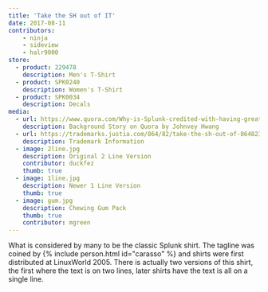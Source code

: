 ```yaml
---
title: 'Take the SH out of IT'
date: 2017-08-11
contributors:
    - ninja
    - sideview
    - halr9000
store: 
  - product: 229478
    description: Men's T-Shirt
  - product: SPK0240
    description: Women's T-Shirt
  - product: SPK0034
    description: Decals
media: 
  - url: https://www.quora.com/Why-is-Splunk-credited-with-having-great-product-marketing/answer/Johnvey-Hwang
    description: Background Story on Quora by Johnvey Hwang
  - url: https://trademarks.justia.com/864/82/take-the-sh-out-of-86482383.html
    description: Trademark Information
  - image: 2line.jpg
    description: Original 2 Line Version
    contributor: duckfez
    thumb: true
  - image: 1line.jpg
    description: Newer 1 Line Version
    thumb: true
  - image: gum.jpg
    description: Chewing Gum Pack
    thumb: true
    contributor: mgreen
---
```


What is considered by many to be the classic Splunk shirt. The tagline was coined by {% include person.html id="carasso" %} and shirts were first distributed at LinuxWorld 2005. There is actually two versions of this shirt, the first where the text is on two lines, later shirts have the text is all on a single line.
